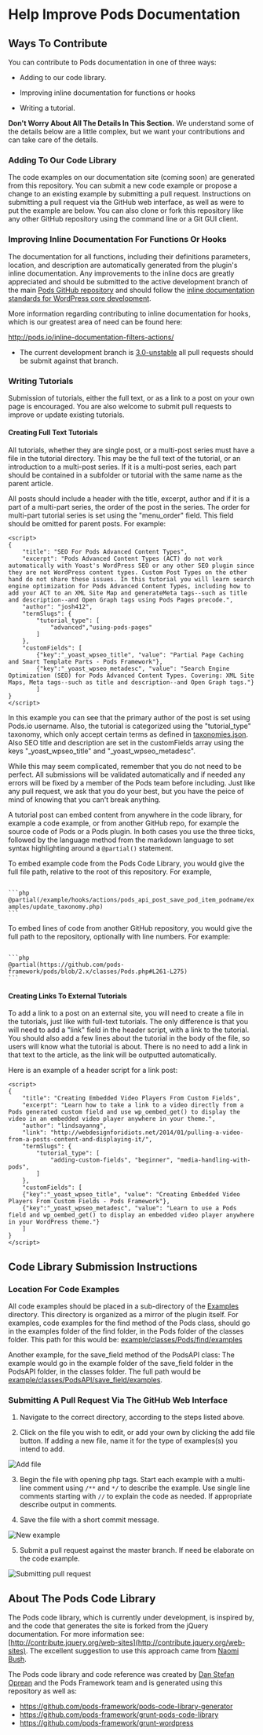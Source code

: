 # Help Improve Pods Documentation

## Ways To Contribute

You can contribute to Pods documentation in one of three ways:

* Adding to our code library.

* Improving inline documentation for functions or hooks

* Writing a tutorial.

<strong> Don't Worry About All The Details In This Section.</strong> We understand some of the details below are a little complex, but we want your contributions and can take care of the details.

### Adding To Our Code Library
The code examples on our documentation site (coming soon) are generated from this repository. You can submit a new code example or propose a change to an existing example by submitting a pull request. Instructions on submitting a pull request via the GitHub web interface, as well as were to put the example are below. You can also clone or fork this repository like any other GitHub repository using the command line or a Git GUI client.

### Improving Inline Documentation For Functions Or Hooks
The documentation for all functions, including their definitions parameters, location, and description are automatically generated from the plugin's inline documentation. Any improvements to the inline docs are greatly appreciated and should be submitted to the active development branch of the main [Pods GitHub repository](https://github.com/pods-framework/pods) and should follow the [inline documentation standards for WordPress core development](http://make.wordpress.org/core/handbook/inline-documentation-standards/php-documentation-standards/).

More information regarding contributing to inline documentation for hooks, which is our greatest area of need can be found here:

http://pods.io/inline-documentation-filters-actions/

* The current development branch is [3.0-unstable](https://github.com/pods-framework/pods/tree/3.0-unstable) all pull requests should be submit against that branch.

###  Writing Tutorials
Submission of tutorials, either the full text, or as a link to a post on your own page is encouraged. You are also welcome to submit pull requests to improve or update existing tutorials.

#### Creating Full Text Tutorials
All tutorials, whether they are single post, or a multi-post series must have a file in the tutorial directory. This may be the full text of the tutorial, or an introduction to a multi-post series. If it is a multi-post series, each part should be contained in a subfolder or tutorial with the same name as the parent article.

All posts should include a header with the title, excerpt, author and if it is a part of a multi-part series, the order of the post in the series. The order for multi-part tutorial series is set using the "menu_order" field. This field should be omitted for parent posts. For example:

```no-highlight
<script>
{
    "title": "SEO For Pods Advanced Content Types",
    "excerpt": "Pods Advanced Content Types (ACT) do not work automatically with Yoast's WordPress SEO or any other SEO plugin since they are not WordPress content types. Custom Post Types on the other hand do not share these issues. In this tutorial you will learn search engine optimization for Pods Advanced Content Types, including how to add your ACT to an XML Site Map and generateMeta tags--such as title and description--and Open Graph tags using Pods Pages precode.",
    "author": "josh412",
    "termSlugs": {
        "tutorial_type": [
            "advanced","using-pods-pages"
        ]
    },
    "customFields": [
        {"key":"_yoast_wpseo_title", "value": "Partial Page Caching and Smart Template Parts - Pods Framework"},
        {"key":"_yoast_wpseo_metadesc", "value": "Search Engine Optimization (SEO) for Pods Advanced Content Types. Covering: XML Site Maps, Meta tags--such as title and description--and Open Graph tags."}
        ]
}
</script>
```

In this example you can see that the primary author of the post is set using Pods.io username. Also, the tutorial is categorized using the "tutorial_type" taxonomy, which only accept certain terms as defined in [taxonomies.json](https://github.com/pods-framework/pods-code-library/blob/master/taxonomies.json). Also SEO title and description are set in the customFields array using the keys "_yoast_wpseo_title" and "_yoast_wpseo_metadesc".

While this may seem complicated, remember that you do not need to be perfect. All submissions will be validated automatically and if needed any errors will be fixed by a member of the Pods team before including. Just like any pull request, we ask that you do your best, but you have the peice of mind of knowing that you can't break anything.

A tutorial post can embed content from anywhere in the code library, for example a code example, or from another GitHub repo, for example the source code of Pods or a Pods plugin. In both cases you use the three ticks, followed by the language method from the markdown language to set syntax highlighting around a `@partial()` statement.

To embed example code from the Pods Code Library, you would give the full file path, relative to the root of this repository. For example,

<code>
&#96;&#96;&#96;php
@partial(/example/hooks/actions/pods_api_post_save_pod_item_podname/examples/update_taxonomy.php)
&#96;&#96;&#96;
</code>

To embed lines of code from another GitHub repository, you would give the full path to the repository, optionally with line numbers. For example:


<code>
&#96;&#96;&#96;php
@partial(https://github.com/pods-framework/pods/blob/2.x/classes/Pods.php#L261-L275)
&#96;&#96;&#96;
</code>

#### Creating Links To External Tutorials
To add a link to a post on an external site, you will need to create a file in the tutorials, just like with full-text tutorials. The only difference is that you will need to add a "link" field in the header script, with a link to the tutorial. You should also add a few lines about the tutorial in the body of the file, so users will know what the tutorial is about. There is no need to add a link in that text to the article, as the link will be outputted automatically.

Here is an example of a header script for a link post:

```no-highlight
<script>
{
    "title": "Creating Embedded Video Players From Custom Fields",
    "excerpt": "Learn how to take a link to a video directly from a Pods generated custom field and use wp_oembed_get() to display the video in an embedded video player anywhere in your theme.",
    "author": "lindsayanng",
    "link": "http://webdesignforidiots.net/2014/01/pulling-a-video-from-a-posts-content-and-displaying-it/",
    "termSlugs": {
        "tutorial_type": [
            "adding-custom-fields", "beginner", "media-handling-with-pods",
        ]
    },
    "customFields": [
    {"key":"_yoast_wpseo_title", "value": "Creating Embedded Video Players From Custom Fields - Pods Framework"},
    {"key":"_yoast_wpseo_metadesc", "value": "Learn to use a Pods field and wp_oembed_get() to display an embedded video player anywhere in your WordPress theme."}
    ]
}
</script>
```

## Code Library Submission Instructions
### Location For Code Examples
All code examples should be placed in a sub-directory of the [Examples](https://github.com/pods-framework/pods-code-library/tree/master/example) directory. This directory is organized as a mirror of the plugin itself. For examples, code examples for the find method of the Pods class, should go in the examples folder of the find folder, in the Pods folder of the classes folder. This path for this would be: [example/classes/Pods/find/examples](https://github.com/pods-framework/pods-code-library/tree/master/example/classes/Pods/find/examples)

Another example, for the save_field method of the PodsAPI class: The example would go in the example folder of the save_field folder in the PodsAPI folder, in the classes folder. The full path would be [example/classes/PodsAPI/save_field/examples](https://github.com/pods-framework/pods-code-library/tree/master/example/classes/PodsAPI/save_field/examples).

###  Submitting A Pull Request Via The GitHub Web Interface

1) Navigate to the correct directory, according to the steps listed above.

2) Click on the file you wish to edit, or add your own by clicking the add file button. If adding a new file, name it for the type of examples(s) you intend to add.

![Add file](http://i.imgur.com/TcRfQaa.png "Adding a new file")


3) Begin the file with opening php tags. Start each example with a multi-line comment using `/**` and `*/` to describe the example. Use single line comments starting with `//` to explain the code as needed. If appropriate describe output in comments.

4) Save the file with a short commit message.

![New example](http://i.imgur.com/Od53Bgb.png "Creating new code example")


5) Submit a pull request against the master branch. If need be elaborate on the code example.

![Submitting pull request](http://i.imgur.com/33LmA9W.png "Submitting a new pull request")


## About The Pods Code Library
The Pods code library, which is currently under development, is inspired by, and the code that generates the site is forked from the jQuery documentation. For more information see: [http://contribute.jquery.org/web-sites](http://contribute.jquery.org/web-sites). The excellent suggestion to use this approach came from [Naomi Bush](https://naomicbush.com/).

The Pods code library and code reference was created by [Dan Stefan Oprean](https://github.com/unknownnf) and the Pods Framework team and is generated using this repository as well as:

* https://github.com/pods-framework/pods-code-library-generator
* https://github.com/pods-framework/grunt-pods-code-library
* https://github.com/pods-framework/grunt-wordpress

